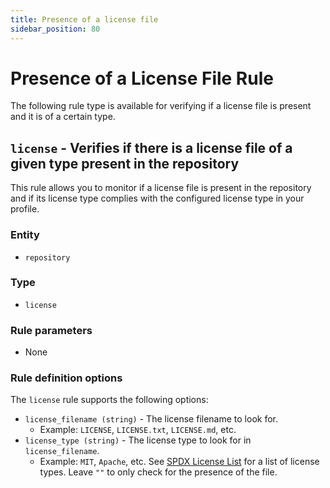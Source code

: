 ```yaml
---
title: Presence of a license file
sidebar_position: 80
---
```


# Presence of a License File Rule

The following rule type is available for verifying if a license file is present
and it is of a certain type.

## `license` - Verifies if there is a license file of a given type present in the repository

This rule allows you to monitor if a license file is present in the repository
and if its license type complies with the configured license type in your
profile.

### Entity

- `repository`

### Type

- `license`

### Rule parameters

- None

### Rule definition options

The `license` rule supports the following options:

- `license_filename (string)` - The license filename to look for.
  - Example: `LICENSE`, `LICENSE.txt`, `LICENSE.md`, etc.
- `license_type (string)` - The license type to look for in `license_filename`.
  - Example: `MIT`, `Apache`, etc. See
    [SPDX License List](https://spdx.org/licenses/) for a list of license types.
    Leave `""` to only check for the presence of the file.
